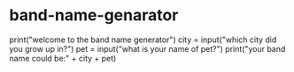 # band-name-genarator
print("welcome to the band name generator")
city = input("which city did you grow up in?")
pet = input("what is your name of pet?")
print("your band name could be:" + city + pet)